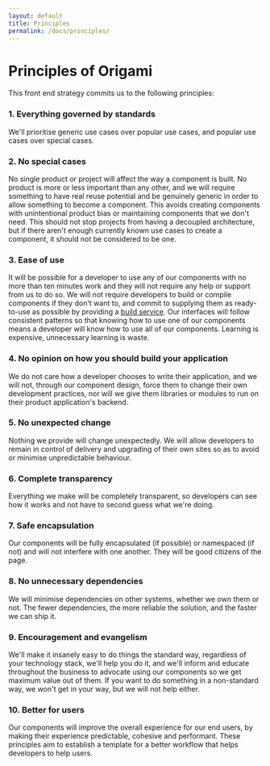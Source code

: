 ```yaml
---
layout: default
title: Principles
permalink: /docs/principles/
---
```


# Principles of Origami

This front end strategy commits us to the following principles:

### 1. Everything governed by standards

We'll prioritise generic use cases over popular use cases, and popular use cases over special cases.

### 2. No special cases

No single product or project will affect the way a component is built. No product is more or less important than any other, and we will require something to have real reuse potential and be genuinely generic in order to allow something to become a component.   This avoids creating components with unintentional product bias or maintaining components that we don't need.  This should not stop projects from having a decoupled architecture, but if there aren't enough currently known use cases to create a component, it should not be considered to be one.

### 3. Ease of use

It will be possible for a developer to use any of our components with no more than ten minutes work and they will not require any help or support from us to do so.  We will not require developers to build or compile components if they don't want to, and commit to supplying them as ready-to-use as possible by providing a [build service]({{site.baseurl}}/docs/build-service/).  Our interfaces will follow consistent patterns so that knowing how to use one of our components means a developer will know how to use all of our components.  Learning is expensive, unnecessary learning is waste.

### 4. No opinion on how you should build your application

We do not care how a developer chooses to write their application, and we will not, through our component design, force them to change their own development practices, nor will we give them libraries or modules to run on their product application's backend.

### 5. No unexpected change

Nothing we provide will change unexpectedly.  We will allow developers to remain in control of delivery and upgrading of their own sites so as to avoid or minimise unpredictable behaviour.

### 6. Complete transparency

Everything we make will be completely transparent, so developers can see how it works and not have to second guess what we're doing.

### 7. Safe encapsulation

Our components will be fully encapsulated (if possible) or namespaced (if not) and will not interfere with one another. They will be good citizens of the page.

### 8. No unnecessary dependencies

We will minimise dependencies on other systems, whether we own them or not.  The fewer dependencies, the more reliable the solution, and the faster we can ship it.

### 9. Encouragement and evangelism

We'll make it insanely easy to do things the standard way, regardless of your technology stack, we'll help you do it, and we'll inform and educate throughout the business to advocate using our components so we get maximum value out of them.  If you want to do something in a non-standard way, we won't get in your way, but we will not help either.

### 10. Better for users

Our components will improve the overall experience for our end users, by making their experience predictable, cohesive and performant. These principles aim to establish a template for a better workflow that helps developers to help users.
